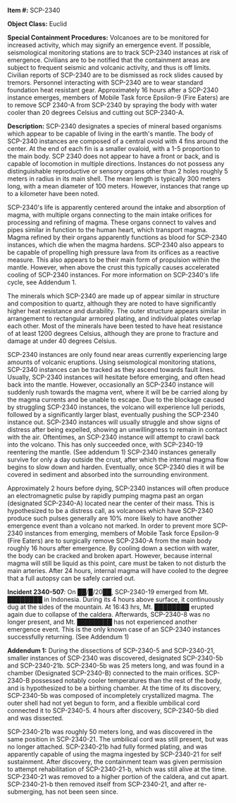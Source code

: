   
**Item #:** SCP-2340

**Object Class:** Euclid

**Special Containment Procedures:** Volcanoes are to be monitored for increased activity, which may signify an emergence event. If possible, seismological monitoring stations are to track SCP-2340 instances at risk of emergence. Civilians are to be notified that the containment areas are subject to frequent seismic and volcanic activity, and thus is off limits. Civilian reports of SCP-2340 are to be dismissed as rock slides caused by tremors. Personnel interacting with SCP-2340 are to wear standard foundation heat resistant gear. Approximately 16 hours after a SCP-2340 instance emerges, members of Mobile Task force Epsilon-9 (Fire Eaters) are to remove SCP 2340-A from SCP-2340 by spraying the body with water cooler than 20 degrees Celsius and cutting out SCP-2340-A.

**Description:** SCP-2340 designates a species of mineral based organisms which appear to be capable of living in the earth's mantle. The body of SCP-2340 instances are composed of a central ovoid with 4 fins around the center. At the end of each fin is a smaller ovaloid, with a 1-5 proportion to the main body. SCP 2340 does not appear to have a front or back, and is capable of locomotion in multiple directions. Instances do not possess any distinguishable reproductive or sensory organs other than 2 holes roughly 5 meters in radius in its main shell. The mean length is typically 300 meters long, with a mean diameter of 100 meters. However, instances that range up to a kilometer have been noted.

SCP-2340's life is apparently centered around the intake and absorption of magma, with multiple organs connecting to the main intake orifices for processing and refining of magma. These organs connect to valves and pipes similar in function to the human heart, which transport magma. Magma refined by their organs apparently functions as blood for SCP-2340 instances, which die when the magma hardens. SCP-2340 also appears to be capable of propelling high pressure lava from its orifices as a reactive measure. This also appears to be their main form of propulsion within the mantle. However, when above the crust this typically causes accelerated cooling of SCP-2340 instances. For more information on SCP-2340's life cycle, see Addendum 1.

The minerals which SCP-2340 are made up of appear similar in structure and composition to quartz, although they are noted to have significantly higher heat resistance and durability. The outer structure appears similar in arrangement to rectangular armored plating, and individual plates overlap each other. Most of the minerals have been tested to have heat resistance of at least 1200 degrees Celsius, although they are prone to fracture and damage at under 40 degrees Celsius.

SCP-2340 instances are only found near areas currently experiencing large amounts of volcanic eruptions. Using seismological monitoring stations, SCP-2340 instances can be tracked as they ascend towards fault lines. Usually, SCP-2340 instances will hesitate before emerging, and often head back into the mantle. However, occasionally an SCP-2340 instance will suddenly rush towards the magma vent, where it will be be carried along by the magma currents and be unable to escape. Due to the blockage caused by struggling SCP-2340 instances, the volcano will experience lull periods, followed by a significantly larger blast, eventually pushing the SCP-2340 instance out. SCP-2340 instances will usually struggle and show signs of distress after being expelled, showing an unwillingness to remain in contact with the air. Oftentimes, an SCP-2340 instance will attempt to crawl back into the volcano. This has only succeeded once, with SCP-2340-19 reentering the mantle. (See addendum 1) SCP-2340 instances generally survive for only a day outside the crust, after which the internal magma flow begins to slow down and harden. Eventually, once SCP-2340 dies it will be covered in sediment and absorbed into the surrounding environment.

Approximately 2 hours before dying, SCP-2340 instances will often produce an electromagnetic pulse by rapidly pumping magma past an organ (designated SCP-2340-A) located near the center of their mass. This is hypothesized to be a distress call, as volcanoes which have SCP-2340 produce such pulses generally are 10% more likely to have another emergence event than a volcano not marked. In order to prevent more SCP-2340 instances from emerging, members of Mobile Task force Epsilon-9 (Fire Eaters) are to surgically remove SCP-2340-A from the main body roughly 16 hours after emergence. By cooling down a section with water, the body can be cracked and broken apart. However, because internal magma will still be liquid as this point, care must be taken to not disturb the main arteries. After 24 hours, internal magma will have cooled to the degree that a full autopsy can be safely carried out.

**Incident 2340-507**: On ██/█/20██, SCP-2340-19 emerged from Mt. ████████ in Indonesia. During its 4 hours above surface, it continuously dug at the sides of the mountain. At 16:43 hrs, Mt. ████████ erupted again due to collapse of the caldera. Afterwards, SCP-2340-8 was no longer present, and Mt. ████████ has not experienced another emergence event. This is the only known case of an SCP-2340 instances successfully returning. (See Addendum 1)

**Addendum 1:** During the dissections of SCP-2340-5 and SCP-2340-21, smaller instances of SCP-2340 was discovered, designated SCP-2340-5b and SCP-2340-21b. SCP-2340-5b was 25 meters long, and was found in a chamber (Designated SCP-2340-B) connected to the main orifices. SCP-2340-B possessed notably cooler temperatures than the rest of the body, and is hypothesized to be a birthing chamber. At the time of its discovery, SCP-2340-5b was composed of incompletely crystallized magma. The outer shell had not yet begun to form, and a flexible umbilical cord connected it to SCP-2340-5. 4 hours after discovery, SCP-2340-5b died and was dissected.

SCP-2340-21b was roughly 50 meters long, and was discovered in the same position in SCP-2340-21. The umbilical cord was still present, but was no longer attached. SCP-2340-21b had fully formed plating, and was apparently capable of using the magma ingested by SCP-2340-21 for self sustainment. After discovery, the containment team was given permission to attempt rehabilitation of SCP-2340-21-b, which was still alive at the time. SCP-2340-21 was removed to a higher portion of the caldera, and cut apart. SCP-2340-21-b then removed itself from SCP-2340-21, and after re-submerging, has not been seen since.